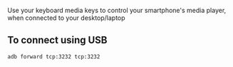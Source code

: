 Use your keyboard media keys to control your smartphone's media player, when connected to your desktop/laptop

## To connect using USB

`adb forward tcp:3232 tcp:3232`


